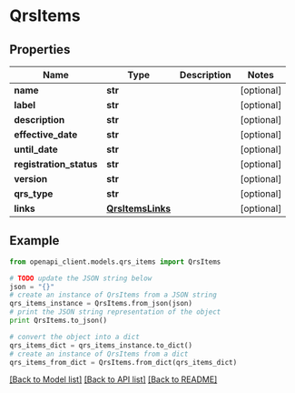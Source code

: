 # QrsItems


## Properties
Name | Type | Description | Notes
------------ | ------------- | ------------- | -------------
**name** | **str** |  | [optional] 
**label** | **str** |  | [optional] 
**description** | **str** |  | [optional] 
**effective_date** | **str** |  | [optional] 
**until_date** | **str** |  | [optional] 
**registration_status** | **str** |  | [optional] 
**version** | **str** |  | [optional] 
**qrs_type** | **str** |  | [optional] 
**links** | [**QrsItemsLinks**](QrsItemsLinks.md) |  | [optional] 

## Example

```python
from openapi_client.models.qrs_items import QrsItems

# TODO update the JSON string below
json = "{}"
# create an instance of QrsItems from a JSON string
qrs_items_instance = QrsItems.from_json(json)
# print the JSON string representation of the object
print QrsItems.to_json()

# convert the object into a dict
qrs_items_dict = qrs_items_instance.to_dict()
# create an instance of QrsItems from a dict
qrs_items_from_dict = QrsItems.from_dict(qrs_items_dict)
```
[[Back to Model list]](../README.md#documentation-for-models) [[Back to API list]](../README.md#documentation-for-api-endpoints) [[Back to README]](../README.md)



